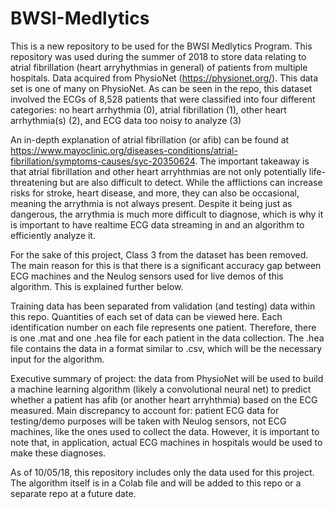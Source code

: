 # BWSI-Medlytics
This is a new repository to be used for the BWSI Medlytics Program. This repository was used during the summer of 2018 to store data relating to atrial fibrillation (heart arryhythmias in general) of patients from multiple hospitals. Data acquired from PhysioNet (https://physionet.org/). This data set is one of many on PhysioNet. As can be seen in the repo, this dataset involved the ECGs of 8,528 patients that were classified into four different categories: no heart arrhythmia (0), atrial fibrillation (1), other heart arrhythmia(s) (2), and ECG data too noisy to analyze (3)

An in-depth explanation of atrial fibrillation (or afib) can be found at https://www.mayoclinic.org/diseases-conditions/atrial-fibrillation/symptoms-causes/syc-20350624. The important takeaway is that atrial fibrillation and other heart arryhthmias are not only potentially life-threatening but are also difficult to detect. While the afflictions can increase risks for stroke, heart disease, and more, they can also be occasional, meaning the arrythmia is not always present. Despite it being just as dangerous, the arrythmia is much more difficult to diagnose, which is why it is important to have realtime ECG data streaming in and an algorithm to efficiently analyze it.

For the sake of this project, Class 3 from the dataset has been removed. The main reason for this is that there is a significant accuracy gap between ECG machines and the Neulog sensors used for live demos of this algorithm. This is explained further below.

Training data has been separated from validation (and testing) data within this repo. Quantities of each set of data can be viewed here. Each identification number on each file represents one patient. Therefore, there is one .mat and one .hea file for each patient in the data collection. The .hea file contains the data in a format similar to .csv, which will be the necessary input for the algorithm.

Executive summary of project: the data from PhysioNet will be used to build a machine learning algorithm (likely a convolutional neural net) to predict whether a patient has afib (or another heart arryhthmia) based on the ECG measured. Main discrepancy to account for: patient ECG data for testing/demo purposes will be taken with Neulog sensors, not ECG machines, like the ones used to collect the data. However, it is important to note that, in application, actual ECG machines in hospitals would be used to make these diagnoses.

As of 10/05/18, this repository includes only the data used for this project. The algorithm itself is in a Colab file and will be added to this repo or a separate repo at a future date.
